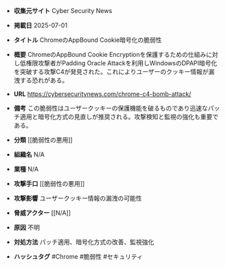 - **収集元サイト**
Cyber Security News

- **掲載日**
2025-07-01

- **タイトル**
ChromeのAppBound Cookie暗号化の脆弱性

- **概要**
ChromeのAppBound Cookie Encryptionを保護するための仕組みに対し低権限攻撃者がPadding Oracle Attackを利用しWindowsのDPAPI暗号化を突破する攻撃C4が発見された。これによりユーザーのクッキー情報が漏洩する恐れがある。

- **URL**
https://cybersecuritynews.com/chrome-c4-bomb-attack/

- **備考**
この脆弱性はユーザークッキーの保護機能を破るものであり迅速なパッチ適用と暗号化方式の見直しが推奨される。攻撃検知と監視の強化も重要である。

- **分類**
[[脆弱性の悪用]]

- **組織名**
N/A

- **業種**
N/A

- **攻撃手口**
[[脆弱性の悪用]]

- **攻撃影響**
ユーザークッキー情報の漏洩の可能性

- **脅威アクター**
[[N/A]]

- **原因**
不明

- **対処方法**
パッチ適用、暗号化方式の改善、監視強化

- **ハッシュタグ**
#Chrome #脆弱性 #セキュリティ
